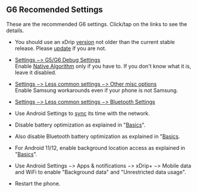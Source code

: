 ## G6 Recomended Settings  
  
  These are the recommended G6 settings.  Click/tap on the links to see the details.  

* You should use an xDrip [version](./xDrip-Version.md) not older than the current stable release.  Please [update](./Updates.md) if you are not.  

* [Settings &#8722;> G5/G6 Debug Settings](./images/g5-recommended-settings.png)  
Enable [Native Algorithm](./Native-Algorithm.md) only if you have to.  If you don't know what it is, leave it disabled.  

* [Settings &#8722;> Less common settings &#8722;> Other misc options](./images/other-misc-recommended.png)  
Enable Samsung workarounds even if your phone is not Samsung.  

* [Settings &#8722;> Less common settings &#8722;> Bluetooth Settings](./images/ble-recommended-stngs.png)  

* Use Android Settings to [sync](https://github.com/Navid200/xDrip/wiki/Basics#phone-time-accuracy) its time with the network.  

* Disable battery optimization as explained in "[Basics](./Dexcom-Basics.md)".  

* Also disable Bluetooth battery optimization as explained in "[Basics](./Dexcom-Basics.md).  

* For Android 11/12, enable background location access as explained in "[Basics](./Dexcom-Basics.md)".  

* Use Android Settings &#8722;> Apps & notifications &#8722;> xDrip+ &#8722;> Mobile data and WiFi to enable "Background data" and "Unrestricted data usage".

* Restart the phone.  
